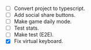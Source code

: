 - [ ] Convert project to typescript.
- [ ] Add social share buttons.
- [ ] Make game daily mode.
- [ ] Test stats.
- [ ] Make test (E2E).
- [x] Fix virtual keyboard.